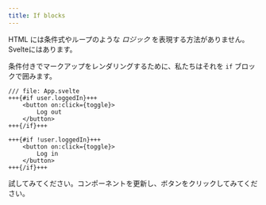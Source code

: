 ```yaml
---
title: If blocks
---
```


HTML には条件式やループのような *ロジック* を表現する方法がありません。Svelteにはあります。

条件付きでマークアップをレンダリングするために、私たちはそれを `if` ブロックで囲みます。

```svelte
/// file: App.svelte
+++{#if user.loggedIn}+++
	<button on:click={toggle}>
		Log out
	</button>
+++{/if}+++

+++{#if !user.loggedIn}+++
	<button on:click={toggle}>
		Log in
	</button>
+++{/if}+++
```

試してみてください。コンポーネントを更新し、ボタンをクリックしてみてください。
